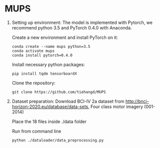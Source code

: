 # MUPS

1) Setting up environment:
   The model is implemented with Pytorch, we recommend python 3.5 and PyTorch 0.4.0 with Anaconda.
   
   Create a new environment and install PyTorch on it:
   
       conda create --name mups python=3.5
       conda activate mups
       conda install pytorch=0.4.0
   
   Install necessary python packages:
   
       pip install tqdm tensorboardX
       
   Clone the repository:
   
       git clone https://github.com/tiehangd/MUPS
       
2) Dataset preparation:
   Download BCI-IV 2a dataset from http://bnci-horizon-2020.eu/database/data-sets, Four class motor imagery (001-2014)
   
   Place the 18 files inside ./data folder
   
   Run from command line
   
       python ./dataloader/data_preprocessing.py
   
   
   
   


